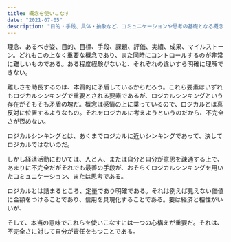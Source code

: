 ```yaml
---
title: 概念を使いこなす
date: "2021-07-05"
description: "目的・手段、具体・抽象など、コミュニケーションや思考の基礎となる概念を支配下に"
---
```


理念、あるべき姿、目的、目標、手段、課題、評価、実績、成果、マイルストーン。どれもこの上なく重要な概念であり、また同時にコントロールするのが非常に難しいものである。ある程度経験がないと、それぞれの違いすら明確に理解できない。

難しさを助長するのは、本質的に矛盾しているからだろう。これら要素はいずれもロジカルシンキングで重要とされる要素であるが、ロジカルシンキングという存在がそもそも矛盾の塊だ。概念は感情の上に乗っているので、ロジカルとは真反対に位置するようなもの。それをロジカルに考えようというのだから、不完全さが否めない。

ロジカルシンキングとは、あくまでロジカルに近いシンキングであって、決してロジカルではないのだ。

しかし経済活動においては、人と人、または自分と自分が意思を疎通する上で、あまりに不完全だがそれでも最善の手段が、おそらくロジカルシンキングを用いたコミュニケーション、または思考である。

ロジカルとは詰まるところ、定量であり明確である。それは例えば見えない価値に金額をつけることであり、信用を具現化することである。要は経済と相性がいいが、

そして、本当の意味でこれらを使いこなすには一つの心構えが重要だ。それは、不完全さに対して自分が責任をもつことである。



